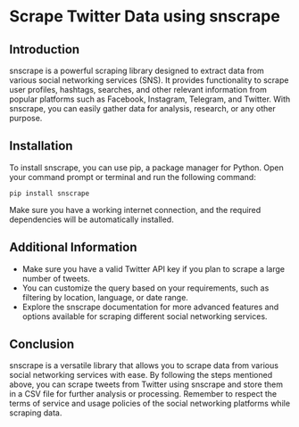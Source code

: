 # Scrape Twitter Data using snscrape

## Introduction
snscrape is a powerful scraping library designed to extract data from various social networking services (SNS). It provides functionality to scrape user profiles, hashtags, searches, and other relevant information from popular platforms such as Facebook, Instagram, Telegram, and Twitter. With snscrape, you can easily gather data for analysis, research, or any other purpose.

## Installation
To install snscrape, you can use pip, a package manager for Python. Open your command prompt or terminal and run the following command:

```
pip install snscrape
```

Make sure you have a working internet connection, and the required dependencies will be automatically installed.

## Additional Information
- Make sure you have a valid Twitter API key if you plan to scrape a large number of tweets.
- You can customize the query based on your requirements, such as filtering by location, language, or date range.
- Explore the snscrape documentation for more advanced features and options available for scraping different social networking services.

## Conclusion
snscrape is a versatile library that allows you to scrape data from various social networking services with ease. By following the steps mentioned above, you can scrape tweets from Twitter using snscrape and store them in a CSV file for further analysis or processing. Remember to respect the terms of service and usage policies of the social networking platforms while scraping data.
